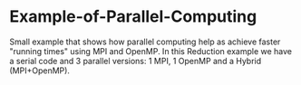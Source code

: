 # Example-of-Parallel-Computing
Small example that shows how parallel computing help as achieve faster "running times" using MPI and OpenMP.
In this Reduction example we have a serial code and 3 parallel versions: 1 MPI, 1 OpenMP and a Hybrid (MPI+OpenMP).
